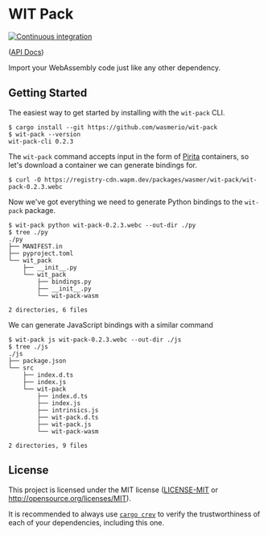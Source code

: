 # WIT Pack

[![Continuous integration](https://github.com/wasmerio/wit-pack/workflows/Continuous%20Integration/badge.svg?branch=master)](https://github.com/wasmerio/wit-pack/actions)

([API Docs][api-docs])

Import your WebAssembly code just like any other dependency.

## Getting Started

The easiest way to get started by installing with the `wit-pack` CLI.

```console
$ cargo install --git https://github.com/wasmerio/wit-pack
$ wit-pack --version
wit-pack-cli 0.2.3
```

The `wit-pack` command accepts input in the form of [Pirita][pirita] containers,
so let's download a container we can generate bindings for.

```console
$ curl -O https://registry-cdn.wapm.dev/packages/wasmer/wit-pack/wit-pack-0.2.3.webc
```

Now we've got everything we need to generate Python bindings to the `wit-pack`
package.

```console
$ wit-pack python wit-pack-0.2.3.webc --out-dir ./py
$ tree ./py
./py
├── MANIFEST.in
├── pyproject.toml
└── wit_pack
    ├── __init__.py
    └── wit_pack
        ├── bindings.py
        ├── __init__.py
        └── wit-pack-wasm

2 directories, 6 files
```

We can generate JavaScript bindings with a similar command

```console
$ wit-pack js wit-pack-0.2.3.webc --out-dir ./js
$ tree ./js
./js
├── package.json
└── src
    ├── index.d.ts
    ├── index.js
    └── wit-pack
        ├── index.d.ts
        ├── index.js
        ├── intrinsics.js
        ├── wit-pack.d.ts
        ├── wit-pack.js
        └── wit-pack-wasm

2 directories, 9 files
```

## License

This project is licensed under the MIT license ([LICENSE-MIT](./LICENSE-MIT.md)
or <http://opensource.org/licenses/MIT>).

It is recommended to always use [`cargo crev`][crev] to verify the
trustworthiness of each of your dependencies, including this one.

[api-docs]: https://wasmerio.github.io/wit-pack
[crev]: https://github.com/crev-dev/cargo-crev
[pirita]: https://github.com/wasmerio/pirita
